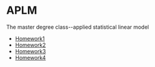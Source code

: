 # APLM
The master degree class--applied statistical linear model

* [Homework1](https://yihsinlu.github.io/aplm.io/HM1006.html)
* [Homework2](https://yihsinlu.github.io/aplm.io/1013Practice.html)
* [Homework3](https://yihsinlu.github.io/aplm.io/assignment1014.html)
* [Homework4](https://yihsinlu.github.io/aplm.io/1204.html)
